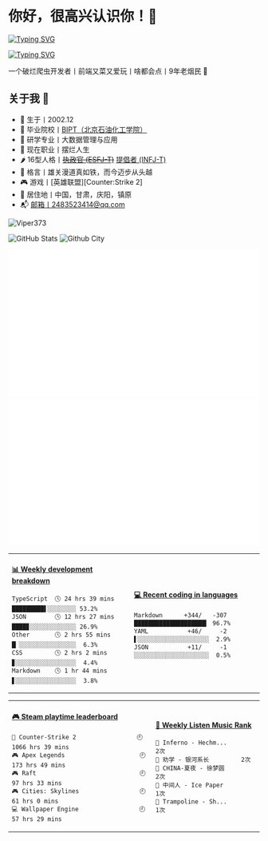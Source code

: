 # 你好，很高兴认识你！👋

[![Typing SVG](https://readme-typing-svg.demolab.com?font=Poppins&weight=600&size=25&letterSpacing=0.15rem&duration=3000&color=FF53B4&vCenter=true&multiline=true&width=435&height=45&lines=Viper373%E4%B8%A8%E5%B0%8F%E6%9A%AE%E7%AC%99)](https://git.io/typing-svg)

[![Typing SVG](https://readme-typing-svg.demolab.com?font=Concert+One&size=25&letterSpacing=0.1rem&duration=3000&color=08D2AB&vCenter=true&multiline=true&width=435&height=80&lines=A+Python+Developer;Always+Debug+Life)](https://git.io/typing-svg)

一个破烂爬虫开发者丨前端又菜又爱玩丨啥都会点丨9年老烟民 🤣

## 关于我 🎨

- 🙁 生于丨2002.12
- 🏫 毕业院校丨[BIPT（北京石油化工学院）](https://www.bipt.edu.cn)
- 🎯 研学专业丨大数据管理与应用
- 🌊 现在职业丨摆烂人生
- 🌶 16型人格丨<del>[执政官 (ESFJ-T)](https://www.16personalities.com/ch/esfj-人格)</del> [提倡者 (INFJ-T)](https://www.16personalities.com/ch/infj-人格)
- 🌱 格言丨雄关漫道真如铁，而今迈步从头越
- 🎮 游戏丨[英雄联盟][Counter:Strike 2]
- 🚩 居住地丨中国，甘肃，庆阳，镇原
- 📬 邮箱丨2483523414@qq.com

![Viper373](https://count.getloli.com/@Viper373?name=Viper373&theme=booru-lewd&padding=7&offset=0&align=top&scale=1&pixelated=1&darkmode=auto)

<img src="https://github-readme-stats-one-iota-51.vercel.app/api?username=Viper373&show_icons=true&theme=vue&locale=cn&count_private=true" alt="GitHub Stats"/>
<img src="https://cdn.jsdelivr.net/gh/Viper373/metrics@master/metrics.plugin.skyline.city.svg" alt="Github City"/>

![](https://raw.githubusercontent.com/Viper373/github-stats/master/generated/overview.svg#gh-light-mode-only)
![](https://raw.githubusercontent.com/Viper373/github-stats/master/generated/languages.svg#gh-light-mode-only)

<table>
<tr>
<td>


<!-- waka-box start -->
#### <a href="https://gist.github.com/8d9a3ebff6996f580d88012e6c6e02e6" target="_blank">📊 Weekly development breakdown</a>
```text
TypeScript  🕓 24 hrs 39 mins █████████▌░░░░░░░░ 53.2%
JSON        🕓 12 hrs 27 mins ████▊░░░░░░░░░░░░░ 26.9%
Other       🕓 2 hrs 55 mins  █▏░░░░░░░░░░░░░░░░  6.3%
CSS         🕓 2 hrs 2 mins   ▊░░░░░░░░░░░░░░░░░  4.4%
Markdown    🕓 1 hr 44 mins   ▋░░░░░░░░░░░░░░░░░  3.8%
```
<!-- Powered by https://github.com/YouEclipse/waka-box-go . -->
<!-- waka-box end -->

</td>
<td>

<!-- lang-box start -->
#### <a href="https://gist.github.com/f12b1909e28c47d7343c80b9590fe61c" target="_blank">💻 Recent coding in languages</a>
```text
Markdown      +344/   -307 ████████████████████▎ 96.7%
YAML           +46/     -2 ▌░░░░░░░░░░░░░░░░░░░░  2.9%
JSON           +11/     -1 ░░░░░░░░░░░░░░░░░░░░░  0.5%
```
<!-- Powered by https://github.com/Viper373/lang-box . -->
<!-- lang-box end -->

</td>
</tr>
</table>

<table>
<tr>
<td>

<!-- steam-box start -->
#### <a href="https://gist.github.com/64b6ce7b21a7d554b10b5a105b716ec7" target="_blank">🎮 Steam playtime leaderboard</a>
```text
🔫 Counter-Strike 2                 🕘 1066 hrs 39 mins
🎮 Apex Legends                     🕘 173 hrs 49 mins
🎮 Raft                             🕘 97 hrs 33 mins
🎮 Cities: Skylines                 🕘 61 hrs 0 mins
💻 Wallpaper Engine                 🕘 57 hrs 29 mins
```
<!-- Powered by https://github.com/YouEclipse/steam-box . -->
<!-- steam-box end -->

</td>
<td>

<!-- netease-music-box start -->
#### <a href="https://gist.github.com/0de3f9fc7f3078a800f738e25eccea54" target="_blank">🎵 Weekly Listen Music Rank</a>
```text
🥇 Inferno - Hechm...			2次    
🥈 劝学 - 银河系长			2次    
🥉 CHINA-夏夜 - 徐梦圆			2次    
🏅 中间人 - Ice Paper			1次    
🏅 Trampoline - Sh...			1次    
```
<!-- Powered by https://github.com/Viper373/netease-music-box-go . -->
<!-- netease-music-box end -->
</table>
